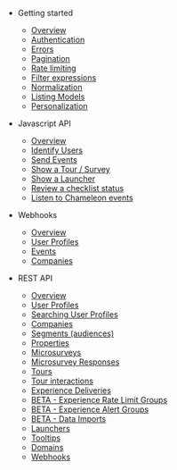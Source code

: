 - Getting started

  - [Overview]()
  - [Authentication](concepts/authentication.md)
  - [Errors](concepts/errors.md)
  - [Pagination](concepts/pagination.md)
  - [Rate limiting](concepts/rate-limiting.md)
  - [Filter expressions](concepts/filters.md)
  - [Normalization](concepts/normalization.md)
  - [Listing Models](concepts/any-model.md)
  - [Personalization](concepts/personalizing.md)

- Javascript API
  - [Overview](js/overview.md)
  - [Identify Users](js/profiles.md)
  - [Send Events](js/events.md)
  - [Show a Tour / Survey](js/show-tour.md)
  - [Show a Launcher](js/show-launcher.md)
  - [Review a checklist status](js/launcher-checklist.md)
  - [Listen to Chameleon events](js/listen.md)

- Webhooks
  - [Overview](webhooks/overview.md)
  - [User Profiles](webhooks/profiles.md)
  - [Events](webhooks/events.md)
  - [Companies](webhooks/companies.md)

- REST API
  - [Overview](apis/overview.md)
  - [User Profiles](apis/profiles.md)
  - [Searching User Profiles](apis/profiles-search.md)
  - [Companies](apis/companies.md)
  - [Segments (audiences)](apis/segments.md)
  - [Properties](apis/properties.md)
  - [Microsurveys](apis/surveys.md)
  - [Microsurvey Responses](apis/survey-responses.md)
  - [Tours](apis/tours.md)
  - [Tour interactions](apis/tour-interactions.md)
  - [Experience Deliveries](apis/deliveries.md)
  - [BETA - Experience Rate Limit Groups](apis/limit-groups.md)
  - [BETA - Experience Alert Groups](apis/alert-groups.md)
  - [BETA - Data Imports](apis/imports.md)
  - [Launchers](apis/launchers.md)
  - [Tooltips](apis/tooltips.md)
  - [Domains](apis/urls.md)
  - [Webhooks](apis/webhooks.md)

